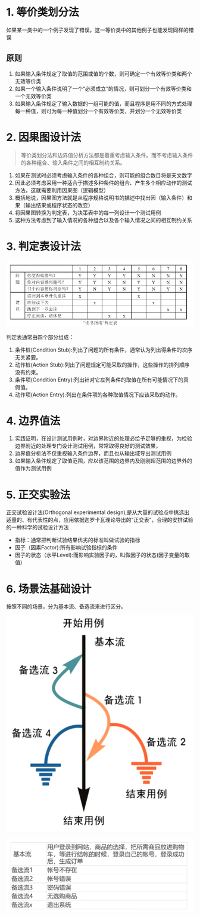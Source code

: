 # 1. 等价类划分法
如果某一类中的一个例子发现了错误，这一等价类中的其他例子也能发现同样的错误

## 原则
1. 如果输入条件规定了取值的范围或值的个数，则可确定一个有效等价类和两个无效等价类
2. 如果一个输入条件说明了一个“必须成立”的情况，则可划分一个有效等价类和一个无效等价类
3. 如果输入条件规定了输入数据的一组可能的值，而且程序是用不同的方式处理每一种值，则可为每一种值划分一个有效等价类，并划分一个无效等价类
# 2. 因果图设计法
> 等价类划分法和边界值分析方法都是着重考虑输入条件。而不考虑输入条件的各种组合、输入条件之间的相互制约关系。

1. 如果在测试时必须考虑输入条件的各种组合，则可能的组合数目将是天文数字
2. 因此必须考虑采用一种适合于描述多种条件的组合、产生多个相应动作的测试方法，这就需要利用因果图（逻辑模型）
3. 概括地说，因果图方法就是从程序规格说明书的描述中找出因（输入条件）和果（输出结果或程序状态的改变）
4. 将因果图转换为判定表，为决策表中的每一列设计一个测试用例
5. 这种方法考虑到了输入情况的各种组合以及各个输入情况之间的相互制约关系

# 3. 判定表设计法


![](../youdaonote-images/Pasted%20image%2020231122233031.png)

判定表通常由四个部分组成：
1. 条件桩(Condition Stub):列出了问题的所有条件，通常认为列出得条件的次序无关紧要。
2. 动作桩(Action Stub):列出了问题规定可能采取的操作，这些操作的排列顺序没有约束。
3. 条件项(Condition Entry):列出针对它左列条件的取值在所有可能情况下的真假值。
4. 动作项(Action Entry):列出在条件项的各种取值情况下应该采取的动作。

# 4. 边界值法

1. 实践证明，在设计测试用例时，对边界附近的处理必给予足够的重视，为检验边界附近的处理专门设计测试用例，常常取得良好的测试效果，
2. 边界值分析法不仅重视输入条件边界，而且也从输出域导出测试用例
3. 如果输入条件规定了取值范围，应以该范围的边界内及刚刚超范围的边界外的值作为测试用例
# 5. 正交实验法

正交试验设计法(Orthogonal experimental design),是从大量的试验点中挑选出适量的、有代表性的点，应用依据迦罗卡瓦理论导出的“正交表”，合理的安排试验的一种科学的试验设计方法

- 指标：通常把判断试验结果优劣的标准叫做试验的指标
- 因子（因素Factor):所有影响试验指标的条件
- 因子的状态（水平Level):而影响实验因子的，叫做因子的状态(因子变量的取值)

# 6. 场景法基础设计
按照不同的场景，分为基本流、备选流来进行区分。

![](../youdaonote-images/Pasted%20image%2020231123000311.png)

![](../youdaonote-images/Pasted%20image%2020231123000539.png)